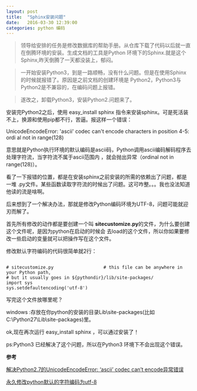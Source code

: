 ```yaml
---
layout: post
title:  "Sphinx安装问题"
date:   2016-03-30 12:39:00
categories: python 编码
---
```


>领导给安排的任务是修改数据库的帮助手册。从仓库下载了代码以后就一直在倒腾环境的安装。生成文档的工具是Python
 环境下的Sphinx.就是这个Sphinx,昨天倒腾了一天都没装上，郁闷。

>一开始安装Python3，到是一路顺畅，没有什么问题。但是在使用Sphinx的时候就报错了。原因是之前文档的创建环境是
 Python2，Python3与Python2是不兼容的，在编码问题上报错。

>遂改之，卸载Python3，安装Python2.问题来了。

安装完Python2之后，使用 easy_install sphinx 
指令来安装sphinx。可是死活装不上，换源和使用pip都不行，苦逼。报这样一个错误：

UnicodeEncodeError: 'ascii' codec can't encode characters in position 4-5: ordi al not in range(128)

意思就是Python执行环境的默认编码是ascii码，Python调用ascii编码解码程序去处理字符流，当字符流不属于ascii范围内
，就会抛出异常（ordinal not in range(128)）。

看了一下报错的位置，都是在安装sphinx之前安装的所需的依赖出了问题，都是一堆
.py文件。某些函数读取字符流的时候出了问题。这可咋整。。。我也没法知道他读的流是啥啊。

后来想到了一个解决办法，那就是修改Python编码环境为UTF-8，问题可能就迎刃而解了。

首先所有修改的动作都是要创建一个叫 **sitecustomize.py**的文件，为什么要创建这个文件呢，是因为python在启动的时候会
去load的这个文件，所以你如果要修改一些启动的变量就可以把操作写在这个文件。

修改默认字符编码的代码很简单就2行：

```

# sitecustomize.py                   # this file can be anywhere in your Python path,
# but it usually goes in ${pythondir}/lib/site-packages/
import sys
sys.setdefaultencoding('utf-8') 

```

写完这个文件放哪里呢？

windows :存放在你python的安装的目录Lib\site-packages(比如C:\Python27\Lib\site-packages)里。 

ok,现在再次运行 easy_install sphinx ，可以通过安装了！

ps:Python3 已经解决了这个问题，所以在Python3 环境下不会出现这个错误。

**参考**

[解决Python2.7的UnicodeEncodeError: ‘ascii’ codec can’t encode异常错误](http://wangye.org/blog/archives/629/)

[永久修改python默认的字符编码为utf-8](http://blog.sina.com.cn/s/blog_494e45fe0102e3p9.html)       

